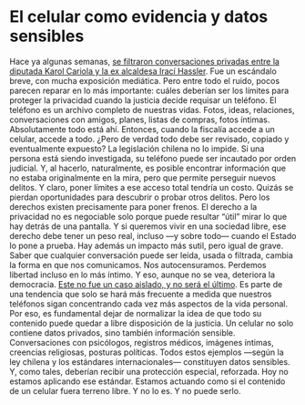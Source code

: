 # El celular como evidencia y datos sensibles

Hace ya algunas semanas, [se filtraron conversaciones privadas entre la diputada Karol Cariola y la ex alcaldesa Irací Hassler](https://www.latercera.com/nacional/noticia/los-chats-de-karol-cariola-gestiones-para-amigos-contratos-en-santiago-y-duras-criticas-al-gobierno/). Fue un escándalo breve, con mucha exposición mediática. Pero entre todo el ruido, pocos parecen reparar en lo más importante: cuáles deberían ser los límites para proteger la privacidad cuando la justicia decide requisar un teléfono.
El teléfono es un archivo completo de nuestras vidas. Fotos, ideas, relaciones, conversaciones con amigos, planes, listas de compras, fotos íntimas. Absolutamente todo está ahí. Entonces, cuando la fiscalía accede a un celular, accede a todo. ¿Pero de verdad todo debe ser revisado, copiado y eventualmente expuesto?
La legislación chilena no lo impide. Si una persona está siendo investigada, su teléfono puede ser incautado por orden judicial. Y, al hacerlo, naturalmente, es posible encontrar información que no estaba originalmente en la mira, pero que permite perseguir nuevos delitos.
Y claro, poner límites a ese acceso total tendría un costo. Quizás se pierdan oportunidades para descubrir o probar otros delitos. Pero los derechos existen precisamente para poner frenos. El derecho a la privacidad no es negociable solo porque puede resultar “útil” mirar lo que hay detrás de una pantalla. Y si queremos vivir en una sociedad libre, ese derecho debe tener un peso real, incluso —y sobre todo— cuando el Estado lo pone a prueba.
Hay además un impacto más sutil, pero igual de grave. Saber que cualquier conversación puede ser leída, usada o filtrada, cambia la forma en que nos comunicamos. Nos autocensuramos. Perdemos libertad incluso en lo más íntimo. Y eso, aunque no se vea, deteriora la democracia.
[Este no fue un caso aislado, y no será el último](https://www.ciperchile.cl/2024/03/23/chats-de-hermosilla-conversaciones-del-abogado-revelan-su-influencia-en-nombramientos-de-ministros-del-poder-judicial/). Es parte de una tendencia que solo se hará más frecuente a medida que nuestros teléfonos sigan concentrando cada vez más aspectos de la vida personal. Por eso, es fundamental dejar de normalizar la idea de que todo su contenido puede quedar a libre disposición de la justicia. Un celular no solo contiene datos privados, sino también información sensible. Conversaciones con psicólogos, registros médicos, imágenes íntimas, creencias religiosas, posturas políticas. Todos estos ejemplos —según la ley chilena y los estándares internacionales— constituyen datos sensibles. Y, como tales, deberían recibir una protección especial, reforzada.
Hoy no estamos aplicando ese estándar. Estamos actuando como si el contenido de un celular fuera terreno libre. Y no lo es. Y no puede serlo.
